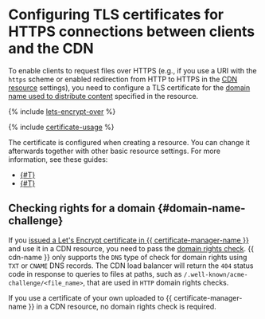 # Configuring TLS certificates for HTTPS connections between clients and the CDN

To enable clients to request files over HTTPS (e.g., if you use a URI with the `https` scheme or enabled redirection from HTTP to HTTPS in the [CDN resource](resource.md) settings), you need to configure a TLS certificate for the [domain name used to distribute content](resource.md#hostnames) specified in the resource.

{% include [lets-encrypt-over](../../_includes/cdn/lets-encrypt-over.md) %}

{% include [certificate-usage](../../_includes/cdn/certificate-usage.md) %}

The certificate is configured when creating a resource. You can change it afterwards together with other basic resource settings. For more information, see these guides:

* [{#T}](../operations/resources/create-resource.md)
* [{#T}](../operations/resources/configure-basics.md)

## Checking rights for a domain {#domain-name-challenge}

If you [issued a Let's Encrypt certificate in {{ certificate-manager-name }}](../../certificate-manager/concepts/managed-certificate.md) and use it in a CDN resource, you need to pass the [domain rights check](../../certificate-manager/concepts/challenges.md). {{ cdn-name }} only supports the `DNS` type of check for domain rights using `TXT` or `CNAME` DNS records. The CDN load balancer will return the `404` status code in response to queries to files at paths, such as `/.well-known/acme-challenge/<file_name>`, that are used in `HTTP` domain rights checks.

If you use a certificate of your own uploaded to {{ certificate-manager-name }} in a CDN resource, no domain rights check is required.
